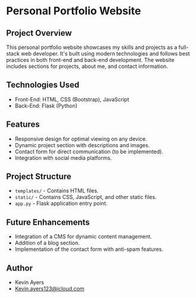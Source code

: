 # Personal Portfolio Website

## Project Overview

This personal portfolio website showcases my skills and projects as a full-stack web developer. It's built using modern technologies and follows best practices in both front-end and back-end development. The website includes sections for projects, about me, and contact information.

## Technologies Used

- Front-End: HTML, CSS (Bootstrap), JavaScript
- Back-End: Flask (Python)

## Features

- Responsive design for optimal viewing on any device.
- Dynamic project section with descriptions and images.
- Contact form for direct communication (to be implemented).
- Integration with social media platforms.

## Project Structure

- `templates/` - Contains HTML files.
- `static/` - Contains CSS, JavaScript, and other static files.
- `app.py` - Flask application entry point.

## Future Enhancements

- Integration of a CMS for dynamic content management.
- Addition of a blog section.
- Implementation of the contact form with anti-spam features.

## Author

- Kevin Ayers
- Kevin.ayers123@icloud.com
